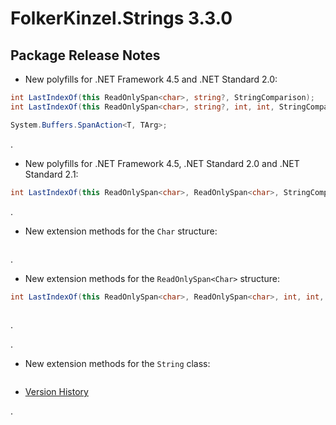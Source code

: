 # FolkerKinzel.Strings 3.3.0
## Package Release Notes

- New polyfills for .NET Framework 4.5 and .NET Standard 2.0:
```csharp
int LastIndexOf(this ReadOnlySpan<char>, string?, StringComparison);
int LastIndexOf(this ReadOnlySpan<char>, string?, int, int, StringComparison);

System.Buffers.SpanAction<T, TArg>;
```
.

- New polyfills for .NET Framework 4.5, .NET Standard 2.0 and .NET Standard 2.1:
```csharp
int LastIndexOf(this ReadOnlySpan<char>, ReadOnlySpan<char>, StringComparison);
```
.

- New extension methods for the `Char` structure:
```csharp

```
.

- New extension methods for the `ReadOnlySpan<Char>` structure:
```csharp
int LastIndexOf(this ReadOnlySpan<char>, ReadOnlySpan<char>, int, int, StringComparison);
        
```
.


.

- New extension methods for the `String` class:
```csharp

```


- [Version History](https://github.com/FolkerKinzel/Strings/releases)

.
